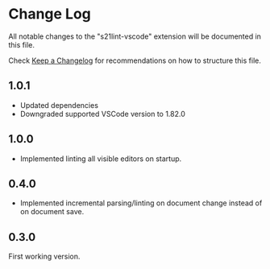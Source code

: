 # Change Log

All notable changes to the "s21lint-vscode" extension will be documented in this file.

Check [Keep a Changelog](http://keepachangelog.com/) for recommendations on how to structure this file.

## 1.0.1

- Updated dependencies
- Downgraded supported VSCode version to 1.82.0

## 1.0.0

- Implemented linting all visible editors on startup.

## 0.4.0

- Implemented incremental parsing/linting on document change instead of on document save.

## 0.3.0

First working version.
